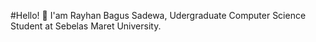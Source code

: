 #Hello! 👋
I'am Rayhan Bagus Sadewa, Udergraduate Computer Science Student at Sebelas Maret University.

<!---
rayhanbss/rayhanbss is a ✨ special ✨ repository because its `README.md` (this file) appears on your GitHub profile.
You can click the Preview link to take a look at your changes.
--->
